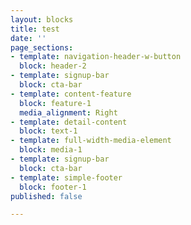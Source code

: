 ```yaml
---
layout: blocks
title: test
date: ''
page_sections:
- template: navigation-header-w-button
  block: header-2
- template: signup-bar
  block: cta-bar
- template: content-feature
  block: feature-1
  media_alignment: Right
- template: detail-content
  block: text-1
- template: full-width-media-element
  block: media-1
- template: signup-bar
  block: cta-bar
- template: simple-footer
  block: footer-1
published: false

---
```

